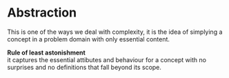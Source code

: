 # Abstraction
This is one of the ways we deal with complexity, it is the idea of simplying a concept in a problem domain with only essential content. 


**Rule of least astonishment** <br>
it captures the essential attibutes and behaviour for a concept with no surprises and no definitions that fall beyond its scope. 

